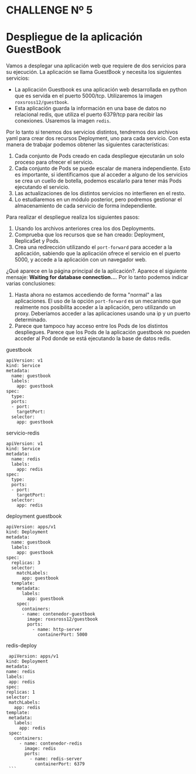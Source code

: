 # CHALLENGE Nº 5

# Despliegue de la aplicación GuestBook


Vamos a desplegar una aplicación web que requiere de dos servicios para su ejecución. La aplicación se llama GuestBook y necesita los siguientes servicios:

* La aplicación Guestbook es una aplicación web desarrollada en python que es servida en el puerto 5000/tcp. Utilizaremos la imagen `roxsross12/guestbook`.
* Esta aplicación guarda la información en una base de datos no relacional redis, que utiliza el puerto 6379/tcp para recibir las conexiones. Usaremos la imagen `redis`.

Por lo tanto si tenemos dos servicios distintos, tendremos dos archivos yaml para crear dos recursos Deployment, uno para cada servicio. Con esta manera de trabajar podemos obtener las siguientes características:

1. Cada conjunto de Pods creado en cada despliegue ejecutarán un solo proceso para ofrecer el servicio.
2. Cada conjunto de Pods se puede escalar de manera independiente. Esto es importante, si identificamos que al acceder a alguno de los servicios se crea un cuello de botella, podemos escalarlo para tener más Pods ejecutando el servicio.
3. Las actualizaciones de los distintos servicios no interfieren en el resto.
4. Lo estudiaremos en un módulo posterior, pero podremos gestionar el almacenamiento de cada servicio de forma independiente.



Para realizar el despliegue realiza los siguientes pasos:

1. Usando los archivos anteriores crea los dos Deployments.
2. Comprueba que los recursos que se han creado: Deployment, ReplicaSet y Pods.
3. Crea una redirección utilizando el `port-forward` para acceder a la aplicación, sabiendo que la aplicación ofrece el servicio en el puerto 5000, y accede a la aplicación con un navegador web.

¿Qué aparece en la página principal de la aplicación?. Aparece el siguiente mensaje: **Waiting for database connection...**. Por lo tanto podemos indicar varias conclusiones:

1. Hasta ahora no estamos accediendo de forma "normal" a las aplicaciones. El uso de la opción `port-forward` es un mecanismo que realmente nos posibilita acceder a la aplicación, pero utilizando un proxy. Deberíamos acceder a las aplicaciones usando una ip y un puerto determinado.
2. Parece que tampoco hay acceso entre los Pods de los distintos despliegues. Parece que los Pods de la aplicación guestbook no pueden acceder al Pod donde se está ejecutando la base de datos redis.

guestbook

```
apiVersion: v1
kind: Service
metadata:
  name: guestbook
  labels:
    app: guestbook
spec:
  type: 
  ports:
  - port: 
    targetPort: 
  selector:
    app: guestbook
```

servicio-redis

```
apiVersion: v1
kind: Service
metadata:
  name: redis
  labels:
    app: redis
spec:
  type: 
  ports:
  - port: 
    targetPort: 
  selector:
    app: redis

```

deployment guestbook

```
apiVersion: apps/v1
kind: Deployment
metadata:
  name: guestbook
  labels:
    app: guestbook
spec:
  replicas: 3
  selector:
    matchLabels:
      app: guestbook
  template:
    metadata:
      labels:
        app: guestbook
    spec:
      containers:
      - name: contenedor-guestbook
        image: roxsross12/guestbook
        ports:
          - name: http-server
            containerPort: 5000
   ``` 
   redis-deploy

   ```
    apiVersion: apps/v1
kind: Deployment
metadata:
  name: redis
  labels:
    app: redis
spec:
  replicas: 1
  selector:
    matchLabels:
      app: redis
  template:
    metadata:
      labels:
        app: redis
    spec:
      containers:
        - name: contenedor-redis
          image: redis
          ports:
            - name: redis-server
              containerPort: 6379
    ```                 

    